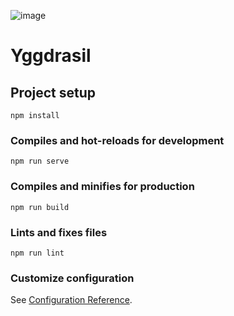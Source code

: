 ![image](https://user-images.githubusercontent.com/267296/131212103-02f86377-78b4-4b87-a66a-136449c5209e.png)


  
# Yggdrasil

## Project setup
```
npm install
```

### Compiles and hot-reloads for development
```
npm run serve
```

### Compiles and minifies for production
```
npm run build
```

### Lints and fixes files
```
npm run lint
```

### Customize configuration
See [Configuration Reference](https://cli.vuejs.org/config/).
